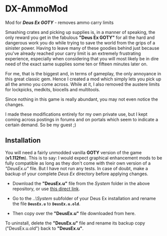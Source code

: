 # DX-AmmoMod
Mod for ***Deus Ex GOTY*** - removes ammo carry limits

Smashing crates and picking up supplies is, in a manner of speaking, the only reward you get in the fabulous **"Deus Ex GOTY"** for all the hard and dangerous work you do while trying to save the world from the grips of a sinister power. Having to leave many of these goodies behind just because you've already reached your carry limit is an extremely frustrating experience, especially when considering that you will most likely be in dire need of the exact same supplies some ten or fifteen minutes later on. 

For me, that is the biggest and, in terms of gameplay, the only annoyance in this great classic gem. Hence I created a mod which simply lets you pick up all the ammo you come across. While at it, I also removed the austere limits for lockpicks, medkits, biocells and multitools.

Since nothing in this game is really abundant, you may not even notice the changes.

I made these modifications entirely for my own private use, but I kept coming across postings in forums and on portals which seem to indicate a certain demand. So be my guest ;)


## Installation

You will need a fairly unmodded vanilla **GOTY** version of the game (**v1.112fm**). This is to say: I would expect graphical enhancement mods to be fully compatible as long as they don't come with their own version of a *"DeusEx.u"* file. But I have not run any tests. In case of doubt, make a backup of your complete *Deus Ex* directory before applying changes.

- Download the **"DeusEx.u"** file from the *System* folder in the above repository, or use [this direct link](https://github.com/philobyte/DX-AmmoMod/raw/master/System/DeusEx.u).

- Go to the *..\System* subfolder of your Deus Ex installation and rename the file **`DeusEx.u`** to **`DeusEx.u.old`**.

- Then copy over the **"DeusEx.u"** file downloaded from here. 


To uninstall, delete the **"DeusEx.u"** file and rename its backup copy ("DeusEx.u.old") back to **"DeusEx.u"**.
